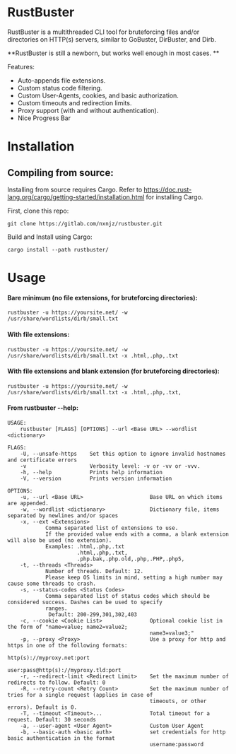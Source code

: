 # RustBuster

RustBuster is a multithreaded CLI tool for bruteforcing files and/or directories on HTTP(s) servers, similar to GoBuster, DirBuster, and Dirb.

**RustBuster is still a newborn, but works well enough in most cases. **

Features:

* Auto-appends file extensions.
* Custom status code filtering.
* Custom User-Agents, cookies, and basic authorization.
* Custom timeouts and redirection limits.
* Proxy support (with and without authentication).
* Nice Progress Bar

# Installation

## Compiling from source:

Installing from source requires Cargo. Refer to https://doc.rust-lang.org/cargo/getting-started/installation.html for installing Cargo.

First, clone this repo:

`git clone https://gitlab.com/nxnjz/rustbuster.git` 

Build and Install using Cargo:

`cargo install --path rustbuster/`

# Usage

#### Bare minimum (no file extensions, for bruteforcing directories): 

`rustbuster -u https://yoursite.net/ -w /usr/share/wordlists/dirb/small.txt`

#### With file extensions:

`rustbuster -u https://yoursite.net/ -w /usr/share/wordlists/dirb/small.txt -x .html,.php,.txt`

#### With file extensions and blank extension (for bruteforcing directories):

`rustbuster -u https://yoursite.net/ -w /usr/share/wordlists/dirb/small.txt -x .html,.php,.txt,`


#### From rustbuster --help:

```
USAGE:
    rustbuster [FLAGS] [OPTIONS] --url <Base URL> --wordlist <dictionary>

FLAGS:
    -U, --unsafe-https    Set this option to ignore invalid hostnames and certificate errors
    -v                    Verbosity level: -v or -vv or -vvv.
    -h, --help            Prints help information
    -V, --version         Prints version information

OPTIONS:
    -u, --url <Base URL>                     Base URL on which items are appended.
    -w, --wordlist <dictionary>              Dictionary file, items separated by newlines and/or spaces
    -x, --ext <Extensions>
            Comma separated list of extensions to use.
            If the provided value ends with a comma, a blank extension will also be used (no extension).
            Examples: .html,.php,.txt
                      .html,.php,.txt,
                      .php.bak,.php.old,.php,.PHP,.php5,
    -t, --threads <Threads>
            Number of threads. Default: 12.
            Please keep OS limits in mind, setting a high number may cause some threads to crash.
    -s, --status-codes <Status Codes>
            Comma separated list of status codes which should be considered success. Dashes can be used to specify
            ranges.
             Default: 200-299,301,302,403
    -c, --cookie <Cookie List>               Optional cookie list in the form of "name=value; name2=value2;
                                             name3=value3;"
    -p, --proxy <Proxy>                      Use a proxy for http and https in one of the following formats:
                                             http(s)://myproxy.net:port
                                             user:pass@http(s)://myproxy.tld:port
    -r, --redirect-limit <Redirect Limit>    Set the maximum number of redirects to follow. Default: 0
    -R, --retry-count <Retry Count>          Set the maximum number of tries for a single request (applies in case of
                                             timeouts, or other errors). Default is 0.
    -T, --timeout <Timeout>...               Total timeout for a request. Default: 30 seconds
    -a, --user-agent <User Agent>            Custom User Agent
    -b, --basic-auth <basic auth>            set credentials for http basic authentication in the format
                                             username:password

```






